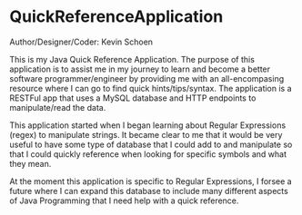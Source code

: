 # QuickReferenceApplication

Author/Designer/Coder:  Kevin Schoen

This is my Java Quick Reference Application.  The purpose of this application is to assist me in my journey to learn
and become a better software programmer/engineer by providing me with an all-encompasing resource where I can
go to find quick hints/tips/syntax.  The application is a RESTFul app that uses a MySQL database and
HTTP endpoints to manipulate/read the data.

This application started when I began learning about Regular Expressions (regex) to manipulate strings.  It became
clear to me that it would be very useful to have some type of database that I could add to and manipulate so that
I could quickly reference when looking for specific symbols and what they mean.

At the moment this application is specific to Regular Expressions, I forsee a future where I can expand this database
to include many different aspects of Java Programming that I need help with a quick reference.
